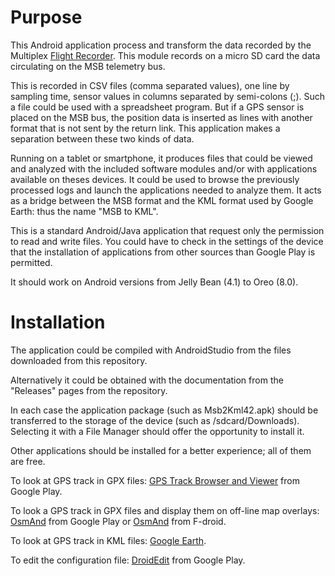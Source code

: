 # Purpose
This Android application process and transform the data recorded
by the Multiplex [Flight Recorder](https://www.multiplex-rc.de/produkte/85420-flightrecorder).
This module records on a micro SD card the data circulating
on the MSB telemetry bus.

This is recorded in CSV files (comma separated values), one line
by sampling time, sensor values in columns separated by semi-colons (;).
Such a file could be used with a spreadsheet program.
But if a GPS sensor is placed on the MSB bus, the position data is
inserted as lines with another format that is not sent by
the return link.
This application makes a separation between these two kinds of data.

Running on a tablet or smartphone, it produces files that could
be viewed and analyzed with the included software modules
and/or with applications available on theses devices.
It could be used to browse the previously processed logs and launch
the applications needed to analyze them.
It acts as a bridge between the MSB format and the KML
format used by Google Earth: thus the name "MSB to KML".

This is a standard Android/Java application that request only the permission
to read and write files. You could have to check in the settings
of the device that the installation of applications from other
sources than Google Play is permitted.

It should work on Android versions from Jelly Bean (4.1) to Oreo (8.0).

# Installation
The application could be compiled with AndroidStudio from the files
downloaded from this repository.

Alternatively it could be obtained with the documentation from
the "Releases" pages from the repository.

In each case the application package (such as Msb2Kml42.apk) should be
transferred to the storage of the device (such as /sdcard/Downloads).
Selecting it with a File Manager should offer the opportunity
to install it.

Other applications should be installed for a better experience;
all of them are free.

To look at GPS track in GPX files:
[GPS Track Browser and Viewer](https://play.google.com/store/apps/details?id=com.qbedded.TrackBrowser) from Google Play.

To look a GPS track in GPX files and display them on off-line
map overlays: [OsmAnd](https://play.google.com/store/apps/details?id=net.osmand)
from Google Play or [OsmAnd](https://f-droid.org/repository/browse/?fdfilter=osmand&fdid=net.osmand.plus) from F-droid.

To look at GPS track in KML files: [Google Earth](https://play.google.com/store/apps/details?id=com.google.earth).

To edit the configuration file: [DroidEdit](https://play.google.com/store/apps/details?id=com.aor.droidedit) from Google Play.

